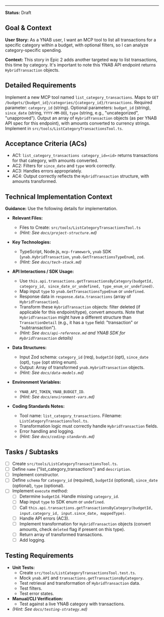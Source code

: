 ---
**Status:** Draft

## Goal & Context

**User Story:** As a YNAB user, I want an MCP tool to list all transactions for a specific category within a budget, with optional filters, so I can analyze category-specific spending.

**Context:** This story in Epic 2 adds another targeted way to list transactions, this time by category. It's important to note this YNAB API endpoint returns `HybridTransaction` objects.

## Detailed Requirements

Implement a new MCP tool named `list_category_transactions`.
Maps to `GET /budgets/{budget_id}/categories/{category_id}/transactions`.
Required parameter: `category_id` (string).
Optional parameters: `budget_id` (string), `since_date` (string, `YYYY-MM-DD`), `type` (string, e.g., "uncategorized", "unapproved").
Output an array of `HybridTransaction` objects (as per YNAB API spec for this endpoint), with amounts converted to currency strings.
Implement in `src/tools/ListCategoryTransactionsTool.ts`.

## Acceptance Criteria (ACs)

- AC1: `list_category_transactions category_id=<id>` returns transactions for that category, with amounts converted.
- AC2: Filters for `since_date` and `type` work correctly.
- AC3: Handles errors appropriately.
- AC4: Output correctly reflects the `HybridTransaction` structure, with amounts transformed.

## Technical Implementation Context

**Guidance:** Use the following details for implementation.
- **Relevant Files:**
  - Files to Create: `src/tools/ListCategoryTransactionsTool.ts`
  - _(Hint: See `docs/project-structure.md`)_

- **Key Technologies:**
  - TypeScript, Node.js, `mcp-framework`, `ynab` SDK (`ynab.HybridTransaction`, `ynab.GetTransactionsTypeEnum`), `zod`.
  - _(Hint: See `docs/tech-stack.md`)_

- **API Interactions / SDK Usage:**
  - Use `this.api.transactions.getTransactionsByCategory(budgetId, category_id, since_date_or_undefined, type_enum_or_undefined)`.
  - Map input `type` to `ynab.GetTransactionsTypeEnum` or `undefined`.
  - Response data in `response.data.transactions` (array of `HybridTransaction`).
  - Transform these `HybridTransaction` objects: filter deleted (if applicable for this endpoint/type), convert amounts. Note that `HybridTransaction` might have a different structure than `TransactionDetail` (e.g., it has a `type` field: "transaction" or "subtransaction").
  - _(Hint: See `docs/api-reference.md` and YNAB SDK for `HybridTransaction` details)_

- **Data Structures:**
  - Input Zod schema: `category_id` (req), `budgetId` (opt), `since_date` (opt), `type` (opt string enum).
  - Output: Array of transformed `ynab.HybridTransaction` objects.
  - _(Hint: See `docs/data-models.md`)_

- **Environment Variables:**
  - `YNAB_API_TOKEN`, `YNAB_BUDGET_ID`.
  - _(Hint: See `docs/environment-vars.md`)_

- **Coding Standards Notes:**
  - Tool name: `list_category_transactions`. Filename: `ListCategoryTransactionsTool.ts`.
  - Transformation logic must correctly handle `HybridTransaction` fields.
  - Error handling and logging.
  - _(Hint: See `docs/coding-standards.md`)_

## Tasks / Subtasks

- [ ] Create `src/tools/ListCategoryTransactionsTool.ts`.
- [ ] Define `name` ("list_category_transactions") and `description`.
- [ ] Implement constructor.
- [ ] Define `schema` for `category_id` (required), `budgetId` (optional), `since_date` (optional), `type` (optional).
- [ ] Implement `execute` method:
  - [ ] Determine `budgetId`. Handle missing `category_id`.
  - [ ] Map input `type` to SDK enum or `undefined`.
  - [ ] Call `this.api.transactions.getTransactionsByCategory(budgetId, input.category_id, input.since_date, mappedType)`.
  - [ ] Handle API errors (AC3).
  - [ ] Implement transformation for `HybridTransaction` objects (convert amounts, check `deleted` flag if present on this type).
  - [ ] Return array of transformed transactions.
  - [ ] Add logging.

## Testing Requirements

- **Unit Tests:**
  - Create `src/tools/ListCategoryTransactionsTool.test.ts`.
  - Mock `ynab.API` and `transactions.getTransactionsByCategory`.
  - Test retrieval and transformation of `HybridTransaction` data.
  - Test filters.
  - Test error states.
- **Manual/CLI Verification:**
  - Test against a live YNAB category with transactions.
- _(Hint: See `docs/testing-strategy.md`)_